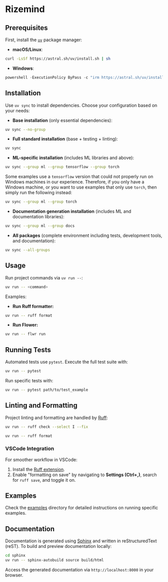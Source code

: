 # Rizemind

## Prerequisites

First, install the [`uv`](https://github.com/astral-sh/uv) package manager:

- **macOS/Linux**:

```bash
curl -LsSf https://astral.sh/uv/install.sh | sh
```

- **Windows**:

```powershell
powershell -ExecutionPolicy ByPass -c "irm https://astral.sh/uv/install.ps1 | iex"
```

## Installation

Use `uv sync` to install dependencies. Choose your configuration based on your needs:

- **Base installation** (only essential dependencies):

```bash
uv sync --no-group
```

- **Full standard installation** (base + testing + linting):

```bash
uv sync
```

- **ML-specific installation** (includes ML libraries and above):

```bash
uv sync --group ml --group tensorflow --group torch
```

Some examples use a `tensorflow` version that could not properly run on Windows machines in our experience.
Therefore, if you only have a Windows machine, or you want to use examples that only use `torch`, then simply run the following instead:

```bash
uv sync --group ml --group torch
```

- **Documentation generation installation** (includes ML and documentation libraries):

```bash
uv sync --group ml --group docs
```

- **All packages** (complete environment including tests, development tools, and documentation):

```bash
uv sync --all-groups
```

## Usage

Run project commands via `uv run --`:

```bash
uv run -- <command>
```

Examples:

- **Run Ruff formatter:**

```bash
uv run -- ruff format
```

- **Run Flower:**

```bash
uv run -- flwr run
```

## Running Tests

Automated tests use `pytest`. Execute the full test suite with:

```bash
uv run -- pytest
```

Run specific tests with:

```bash
uv run -- pytest path/to/test_example
```

## Linting and Formatting

Project linting and formatting are handled by [Ruff](https://github.com/astral-sh/ruff):

```bash
uv run -- ruff check --select I --fix

uv run -- ruff format
```

### VSCode Integration

For smoother workflow in VSCode:

1. Install the [Ruff extension](https://marketplace.visualstudio.com/items?itemName=charliermarsh.ruff).
2. Enable "formatting on save" by navigating to **Settings (Ctrl+,)**, search for `ruff save`, and toggle it on.

## Examples

Check the [examples](https://github.com/T-RIZE-Group/rizemind/tree/main/examples) directory for detailed instructions on running specific examples.

## Documentation

Documentation is generated using [Sphinx](https://www.sphinx-doc.org/) and written in reStructuredText (reST). To build and preview documentation locally:

```bash
cd sphinx
uv run -- sphinx-autobuild source build/html
```

Access the generated documentation via `http://localhost:8000` in your browser.

